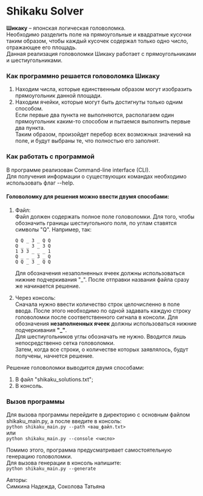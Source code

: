 # Shikaku Solver

**Шикаку** – японская логическая головоломка. \
Необходимо разделить поле на прямоугольные и квадратные кусочки таким образом, чтобы каждый кусочек содержал только одно число, отражающее его площадь.\
Данная реализация головоломки Шикаку работает с прямоугольниками и шестиугольниками.

### **Как программно решается головоломка Шикаку**
1. Находим числа, которые единственным образом могут изобразить прямоугольник данной площади.
2. Находим ячейки, которые могут быть достигнуты только одним способом. \
Если первые два пункта не выполняются, располагаем один прямоугольник каким-то способом и пытаемся выполнить первые два пункта. \
Таким образом, произойдет перебор всех возможных значений на поле, и будут выбраны те, что полностью его заполнят.

### **Как работать с программой**

В программе реализован Command-line interface (CLI). \
Для получения информации о существующих командах необходимо использовать флаг --help.

#### Головоломку для решения можно ввести двумя способами:
1) Файл: \
   Файл должен содержать полное поле головоломки. Для того, чтобы обозначить границы шестиугольного поля, по углам ставятся символы "Q". Например, так:

   `Q Q _ 3 _ Q Q` \
   `Q _ _ 3 _ 3 Q` \
   `1 3 3 _ _ _ 1` \
   `Q _ _ _ 3 _ Q` \
   `Q Q _ 3 _ Q Q`

   Для обозначения незаполненных ячеек должны использоваться нижние подчеркивания "_".
   После отправки названия файла сразу же начинается решение.


2) Через консоль: \
   Сначала нужно ввести количество строк целочисленно в поле ввода.
   После этого необходимо по одной задавать каждую строку головоломки после соответственного сигнала в консоли.
   Для обозначения **незаполненных ячеек** должны использоваться нижние подчеркивания **"_"**. \
   Для шестиугольников углы обозначать не нужно. Вводится лишь непосредственно сетка головоломки. \
   Затем, когда все строки, о количестве которых заявлялось, будут получены, начнется решение.

Решение головоломки выводится двумя способами:
1) В файл "shikaku_solutions.txt";
2) В консоль.

### Вызов программы

Для вызова программы перейдите в директорию с основным файлом shikaku_main.py, а после введите в консоль: \
`python shikaku_main.py --path <ваш_файл.txt>` \
или \
`python shikaku_main.py --console <число>`

Помимо этого, программа предусматривает самостоятельную генерацию головоломки.\
Для вызова генерации в консоль напишите: \
`python shikaku_main.py --generate`

Авторы: \
Симкина Надежда, Соколова Татьяна
